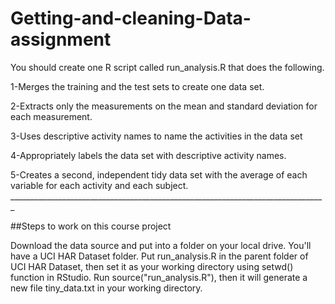 # Getting-and-cleaning-Data-assignment


You should create one R script called run_analysis.R that does the following.

1-Merges the training and the test sets to create one data set. 

2-Extracts only the measurements on the mean and standard deviation for each measurement.

3-Uses descriptive activity names to name the activities in the data set

4-Appropriately labels the data set with descriptive activity names.

5-Creates a second, independent tidy data set with the average of each variable for each activity and each subject.
    _______________________________________________________________________________

##Steps to work on this course project

Download the data source and put into a folder on your local drive. You'll have a UCI HAR Dataset folder.
Put run_analysis.R in the parent folder of UCI HAR Dataset, then set it as your working directory using setwd() function in RStudio.
Run source("run_analysis.R"), then it will generate a new file tiny_data.txt in your working directory.
